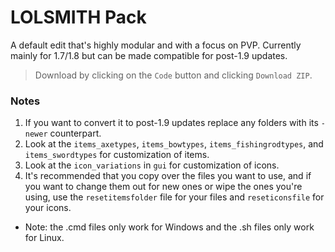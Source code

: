# LOLSMITH Pack
A default edit that's highly modular and with a focus on PVP. Currently mainly for 1.7/1.8 but can be made compatible for post-1.9 updates.
> Download by clicking on the `Code` button and clicking `Download ZIP`.

### Notes
1. If you want to convert it to post-1.9 updates replace any folders with its `-newer` counterpart.
2. Look at the `items_axetypes`, `items_bowtypes`, `items_fishingrodtypes`, and `items_swordtypes` for customization of items.
3. Look at the `icon_variations` in `gui` for customization of icons.
4. It's recommended that you copy over the files you want to use, and if you want to change them out for new ones or wipe the ones you're using, use the `resetitemsfolder` file for your files and `reseticonsfile` for your icons.
  - Note: the .cmd files only work for Windows and the .sh files only work for Linux.
